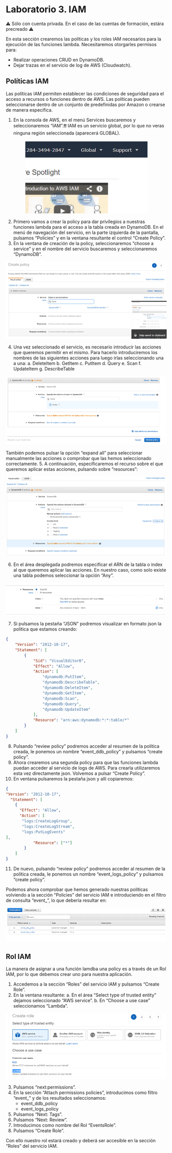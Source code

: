 # Laboratorio 3. IAM

:warning: Sólo con cuenta privada. En el caso de las cuentas de formación, estára precreado :warning:

En esta sección crearemos las políticas y los roles IAM necesarios para la ejecución de las funciones lambda. Necesitaremos otorgarles permisos para:
-	Realizar operaciones CRUD en DynamoDB.
-	Dejar trazas en el servicio de log de AWS (Cloudwatch).

## Políticas IAM

Las políticas IAM permiten establecer las condiciones de seguridad para el acceso a recursos o funciones dentro de AWS. Las políticas pueden seleccionarse dentro de un conjunto de predefinidas por Amazon o crearse de manera específica. 
1.	En la consola de AWS, en el menú Services buscaremos y seleccionaremos “IAM”.:exclamation::exclamation: IAM es un servicio global, por lo que no veras ninguna región seleccionada (aparecerá GLOBAL).

<p align="center">
    <img src="resources/policy_1.png"/>
</p>

2.	Primero vamos a crear la policy para dar privilegios a nuestras funciones lambda para el acceso a la tabla creada en DynamoDB. En el menú de navegación del servicio, en la parte izquierda de la pantalla, pulsamos “Policies” y en la ventana resultante el control “Create Policy”.
3.	En la ventana de creación de la policy, seleccionaremos “choose a service” y en el nombre del servicio buscaremos y seleccionaremos “DynamoDB”.

<p align="center">
    <img src="resources/policy_2.png"/>
</p>

4.	Una vez seleccionado el servicio, es necesario introducir las acciones que queremos permitir en el mismo. Para hacerlo introduciremos los nombres de las siguientes acciones para luego irlas seleccionando una a una:
a.	DeleteItem
b.	GetItem
c.	PutItem
d.	Query
e.	Scan
f.	UpdateItem
g.	DescribeTable

<p align="center">
    <img src="resources/policy_3.png"/>
</p>

También podemos pulsar la opción “expand all” para seleccionar manualmente las acciones o comprobar que las hemos seleccionado correctamente.
5.	A continuación, especificaremos el recurso sobre el que queremos aplicar estas acciones, pulsando  sobre “resources”:

<p align="center">
    <img src="resources/policy_4.png"/>
</p>

6.	En el área desplegada podremos especificar el ARN de la tabla o index al que queremos aplicar las acciones. En nuestro caso, como solo existe una tabla podemos seleccionar la opción “Any”.

<p align="center">
    <img src="resources/policy_5.png"/>
</p>

7.	Si pulsamos la pestaña “JSON” podremos visualizar en formato json la política que estamos creando:
```json
{
    "Version": "2012-10-17",
    "Statement": [
        {
            "Sid": "VisualEditor0",
            "Effect": "Allow",
            "Action": [
                "dynamodb:PutItem",
                "dynamodb:DescribeTable",
                "dynamodb:DeleteItem",
                "dynamodb:GetItem",
                "dynamodb:Scan",
                "dynamodb:Query",
                "dynamodb:UpdateItem"
            ],
            "Resource": "arn:aws:dynamodb:*:*:table/*"
        }
    ]
}
```
8.	Pulsando “review policy” podremos acceder al resumen de la política creada, le ponemos un nombre “event_ddb_policy” y pulsamos “create policy”.
9.	Ahora crearemos una segunda policy para que las funciones lambda puedan acceder al servicio de logs de AWS. Para crearla utilizaremos esta vez directamente json. Volvemos a pulsar “Create Policy”.
10.	En ventana pulsaremos la pestaña json y allí copiaremos:
```json
{
"Version": "2012-10-17",
  "Statement": [
    {
      "Effect": "Allow",
      "Action": [
       "logs:CreateLogGroup",
       "logs:CreateLogStream",
       "logs:PutLogEvents"
],
            "Resource": ["*"]
        }
    ]
}
```
11.	De nuevo, pulsando “review policy” podremos acceder al resumen de la política creada, le ponemos un nombre “event_logs_policy” y pulsamos “create policy”.

Podemos ahora comprobar que hemos generado nuestras políticas volviendo a la sección “Policies” del servicio IAM e introduciendo en el filtro de consulta “event_”, lo que debería resultar en:

<p align="center">
    <img src="resources/policy_6.png"/>
</p>


## Rol IAM
La manera de asignar a una función lamdba una policy es a través de un Rol IAM, por lo que debemos crear uno para nuestra aplicación.
1.	Accedemos a la sección “Roles” del servicio IAM y pulsamos “Create Role”.
2.	En la ventana resultante:
a.	En el área “Select type of trusted entity” dejamos seleccionado “AWS service”.
b.	En “Choose a use case” seleccionamos “Lambda”.

<p align="center">
    <img src="resources/rol_1.png"/>
</p>

3.	Pulsamos “next:permissions”.
4.	En la sección “Attach permissions policies”, introducimos como filtro “event_” y de los resultados seleccionamos:
    * event_ddb_policy
    * event_logs_policy
5.	Pulsamos “Next: Tags”. 
6.	Pulsamos “Next: Review”.
7.	Introducimos como nombre del Rol “EventsRole”.
8.	Pulsamos “Create Role”.

Con ello nuestro rol estará creado y deberá ser accesible en la sección “Roles” del servicio IAM.
